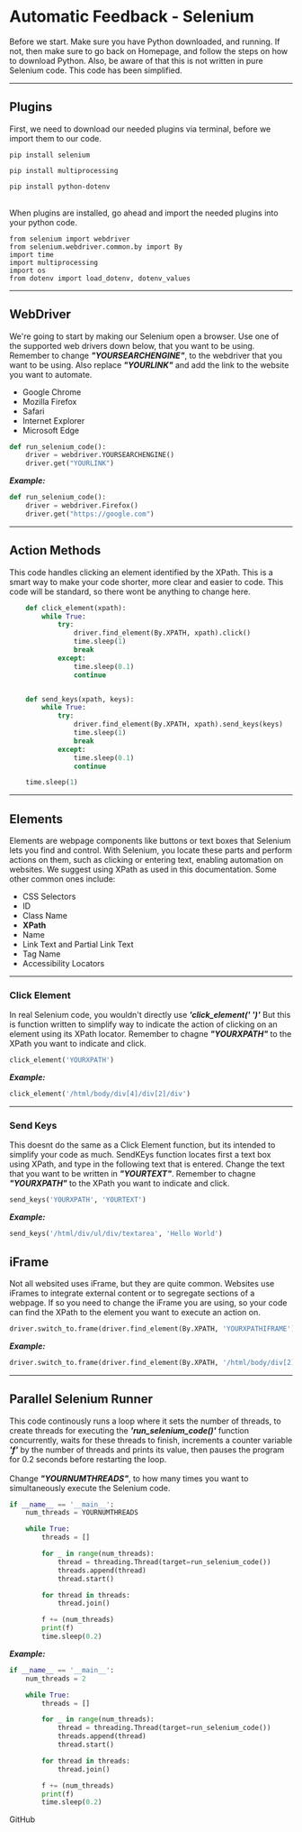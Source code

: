 # Automatic Feedback - Selenium
Before we start. Make sure you have Python downloaded, and running. If not, then make sure to go back on Homepage, and follow the steps on how to download Python. Also, be aware of that this is not written in pure Selenium code. This code has been simplified. 
***
## Plugins

First, we need to download our needed plugins via terminal, before we import them to our code.

```shell
pip install selenium
```
```shell
pip install multiprocessing
```
```shell
pip install python-dotenv 
```

<br>When plugins are installed, go ahead and import the needed plugins into your python code.
```shell
from selenium import webdriver
from selenium.webdriver.common.by import By
import time
import multiprocessing
import os
from dotenv import load_dotenv, dotenv_values
```
***
## WebDriver
We're going to start by making our Selenium open a browser. Use one of the supported web drivers down below, that you want to be using.
Remember to change ***"YOURSEARCHENGINE"***, to the webdriver that you want to be using. Also replace ***"YOURLINK"*** and add the link to the website you want to automate.

- Google Chrome
- Mozilla Firefox
- Safari
- Internet Explorer
- Microsoft Edge



```python
def run_selenium_code():
    driver = webdriver.YOURSEARCHENGINE()
    driver.get("YOURLINK")
```
***Example:***
```python
def run_selenium_code():
    driver = webdriver.Firefox()
    driver.get("https://google.com")
```
***
## Action Methods
This code handles clicking an element identified by the XPath. This is a smart way to make your code shorter, more clear and easier to code. 
This code will be standard, so there wont be anything to change here.

```python
    def click_element(xpath):
        while True:
            try:
                driver.find_element(By.XPATH, xpath).click()
                time.sleep(1)
                break
            except:
                time.sleep(0.1)
                continue


    def send_keys(xpath, keys):
        while True:
            try:
                driver.find_element(By.XPATH, xpath).send_keys(keys)
                time.sleep(1)
                break
            except:
                time.sleep(0.1)
                continue

    time.sleep(1)
```
***
## Elements
Elements are webpage components like buttons or text boxes that Selenium lets you find and control. With Selenium, you locate these parts and perform actions on them, such as clicking or entering text, enabling automation on websites. We suggest using XPath as used in this documentation. Some other common ones include:

- CSS Selectors
- ID
- Class Name 
- **XPath**
- Name
- Link Text and Partial Link Text
- Tag Name
- Accessibility Locators
***
### Click Element
In real Selenium code, you wouldn't directly use ***'click_element(' ')'*** But this is function written to simplify way to indicate the action of clicking on an element using its XPath locator. Remember to chagne ***"YOURXPATH"*** to the XPath you want to indicate and click.
```python
click_element('YOURXPATH')
```

***Example:***
```python
click_element('/html/body/div[4]/div[2]/div')
```
***
### Send Keys
This doesnt do the same as a Click Element function, but its intended to simplify your code as much. SendKEys function locates first a text box using XPath, and type in the following text that is entered. Change the text that you want to be written in ***"YOURTEXT"***. Remember to chagne ***"YOURXPATH"*** to the XPath you want to indicate and click.
```python
send_keys('YOURXPATH', 'YOURTEXT')
```
***Example:***
```python
send_keys('/html/div/ul/div/textarea', 'Hello World')
```

## iFrame
Not all websited uses iFrame, but they are quite common. Websites use iFrames to integrate external content or to segregate sections of a webpage. If so you need to change the iFrame you are using, so your code can find the XPath to the element you want to execute an action on.
```python
driver.switch_to.frame(driver.find_element(By.XPATH, 'YOURXPATHIFRAME'))
```
***Example:***
```python
driver.switch_to.frame(driver.find_element(By.XPATH, '/html/body/div[2]/div/iframe'))
```
***
## Parallel Selenium Runner
This code continously runs a loop where it sets the number of threads, to create threads for executing the ***'run_selenium_code()'*** function concurrently, waits for these threads to finish, increments a counter variable ***'f'*** by the number of threads and prints its value, then pauses the program for 0.2 seconds before restarting the loop. 
<br><br>Change ***"YOURNUMTHREADS"***, to how many times you want to simultaneously execute the Selenium code.
```python
if __name__ == '__main__':
    num_threads = YOURNUMTHREADS

    while True:
        threads = []

        for _ in range(num_threads):
            thread = threading.Thread(target=run_selenium_code())
            threads.append(thread)
            thread.start()

        for thread in threads:
            thread.join()

        f += (num_threads)
        print(f)
        time.sleep(0.2)
```
***Example:***
```python
if __name__ == '__main__':
    num_threads = 2

    while True:
        threads = []

        for _ in range(num_threads):
            thread = threading.Thread(target=run_selenium_code())
            threads.append(thread)
            thread.start()

        for thread in threads:
            thread.join()

        f += (num_threads)
        print(f)
        time.sleep(0.2)
```
GitHub

<br><br><br>